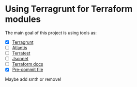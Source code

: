 # Using Terragrunt for Terraform modules

The main goal of this project is using tools as:

- [x] [Terragrunt](https://terragrunt.gruntwork.io/)
- [ ] [Atlantis](https://www.runatlantis.io/)
- [ ] [Terratest](https://terratest.gruntwork.io/)
- [ ] [Jsonnet](https://jsonnet.org/)
- [ ] [Terraform docs](https://terraform-docs.io/)
- [x] [Pre-commit file](https://pre-commit.com/)

Maybe add smth or remove!
